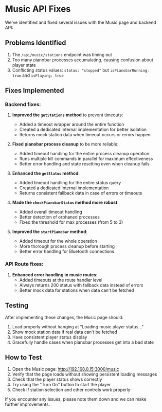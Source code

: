 # Music API Fixes

We've identified and fixed several issues with the Music page and backend API:

## Problems Identified

1. The `/api/music/stations` endpoint was timing out
2. Too many pianobar processes accumulating, causing confusion about player state
3. Conflicting status values: `status: "stopped"` but `isPianobarRunning: true` and `isPlaying: true`

## Fixes Implemented

### Backend fixes:

1. **Improved the `getStations` method** to prevent timeouts:
   - Added a timeout wrapper around the entire function
   - Created a dedicated internal implementation for better isolation
   - Returns mock station data when timeout occurs or errors happen

2. **Fixed pianobar process cleanup** to be more reliable:
   - Added timeout handling for the entire process cleanup operation
   - Runs multiple kill commands in parallel for maximum effectiveness
   - Better error handling and state resetting even when cleanup fails

3. **Enhanced the `getStatus` method**:
   - Added timeout handling for the entire status query
   - Created a dedicated internal implementation
   - Returns consistent fallback data in case of errors or timeouts

4. **Made the `checkPianobarStatus` method more robust**:
   - Added overall timeout handling
   - Better detection of orphaned processes
   - Fixed the threshold for max processes (from 5 to 3)

5. **Improved the `startPianobar` method**:
   - Added timeout for the whole operation
   - More thorough process cleanup before starting
   - Better error handling for Bluetooth connections

### API Route fixes:

1. **Enhanced error handling in music routes**:
   - Added timeouts at the route handler level
   - Always returns 200 status with fallback data instead of errors
   - Better mock data for stations when data can't be fetched

## Testing

After implementing these changes, the Music page should:
1. Load properly without hanging at "Loading music player status..."
2. Show mock station data if real data can't be fetched
3. Have consistent player status display
4. Gracefully handle cases when pianobar processes get into a bad state

## How to Test

1. Open the Music page: http://192.168.0.15:3000/music
2. Verify that the page loads without showing persistent loading messages
3. Check that the player status shows correctly
4. Try using the "Turn On" button to start the player
5. Check if station selection and other controls work properly

If you encounter any issues, please note them down and we can make further improvements.